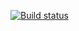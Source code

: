 [![Build status](https://ci.appveyor.com/api/projects/status/w0db17ajykst96h0/branch/main?svg=true)](https://ci.appveyor.com/project/OksanaBandanet/selenide/branch/main)

